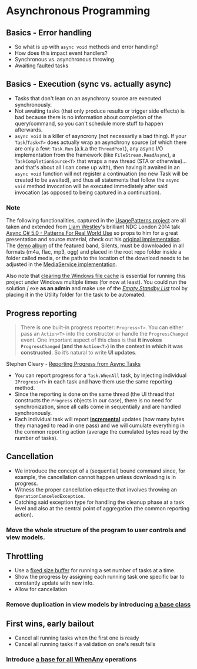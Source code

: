 # Asynchronous Programming

## Basics - Error handling

* So what is up with `async void` methods and error handling?
* How does this impact event handlers?
* Synchronous vs. asynchronous throwing
* Awaiting faulted tasks

## Basics - Execution (sync vs. actually async)

* Tasks that don't lean on an asynchrony source are executed synchronously.
* Not awaiting tasks (that only produce results or trigger side effects) is bad because there is no information about completion of the query/command, so you can't schedule more stuff to happen afterwards.
* `async void` is a killer of asyncrony (not necessarily a bad thing). If your `Task`/`Task<T>` does actually wrap an asynchrony source (of which there are only a few: `Task.Run` (a.k.a the `ThreadPool`), any async I/O implementation from the framework (like `FileStream.ReadAsync`), a `TaskCompletionSource<T>` that wraps a new thread (STA or otherwise)... and that's about all I can come up with), then having it awaited in an `async void` function will not register a continuation (no new Task will be created to be awaited), and thus all statements that follow the `async void` method invocation will be executed immediately after said invocation (as opposed to being captured in a continuation).

### Note

The following functionalities, captured in the [UsagePatterns project] are all taken and extended from [Liam Westley]'s brilliant NDC London 2014 talk [Async C# 5.0 - Patterns For Real World Use] so props to him for a great presentation and source material, check out his [original implementation]. The [demo album] of the featured band, Silents, must be downloaded in all formats (m4a, flac, mp3, ogg) and placed in the root repo folder inside a folder called media, or the path to the location of the download needs to be adjusted in the [MediaService implementation].

Also note that [clearing the Windows file cache] is essential for running this project under Windows multiple times (for now at least). You could run the solution / exe **as an admin** and make use of the *[Empty Standby List]* tool by placing it in the Utility folder for the task to be automated.

## Progress reporting

> There is one built-in progress reporter: `Progress<T>`. You can either pass an `Action<T>` into the constructor or handle the `ProgressChanged` event. One important aspect of this class is that **it invokes `ProgressChanged` (and the `Action<T>`) in the context in which it was constructed**. So it’s natural to write **UI updates**.

Stephen Cleary - [Reporting Progress from Async Tasks]

* You can report progress for a `Task.WhenAll` task, by injecting individual `IProgress<T>` in each task and have them use the same reporting method. 
* Since the reporting is done on the same thread (the UI thread that constructs the `Progress` objects in our case), there is no need for synchronization, since all calls come in sequentially and are handled synchronously.
* Each individual task will report **[incremental]** updates (how many bytes they managed to read in one pass) and we will cumulate everything in the common reporting action (average the cumulated bytes read by the number of tasks).

## Cancellation
* We introduce the concept of a (sequential) bound command since, for example, the cancellation cannot happen unless downloading is in progress.
* Witness the proper cancellation etiquette that involves throwing an `OperationCanceledException`.
* Catching said exception type for handling the cleanup phase at a task level and also at the central point of aggregation (the common reporting action).

### Move the whole structure of the program to user controls and view models.

## Throttling
* Use a [fixed size buffer] for running a set number of tasks at a time.
* Show the progress by assigning each running task one specific bar to constantly update with new info.
* Allow for cancellation

### Remove duplication in view models by introducing [a base class]

## First wins, early bailout
* Cancel all running tasks when the first one is ready
* Cancel all running tasks if a validation on one's result fails

### Introduce [a base for all WhenAny] operations

[Reporting Progress from Async Tasks]: <https://blog.stephencleary.com/2012/02/reporting-progress-from-async-tasks.html>
[incremental]: <https://blog.stephencleary.com/2012/02/reporting-progress-from-async-tasks.html>
[clearing the Windows file cache]: <https://stackoverflow.com/questions/478340/clear-file-cache-to-repeat-performance-testing>
[UsagePatterns project]: <https://github.com/panteamihai/workshop-async/tree/master/UsagePatterns>
[Liam Westley]: <https://twitter.com/westleyl>
[Async C# 5.0 - Patterns For Real World Use]: <https://vimeo.com/97337304>
[original implementation]: <https://github.com/westleyl/NDCOslo-AsyncPatterns>
[demo album]: <https://silents.bandcamp.com/>
[MediaService implementation]: <https://github.com/panteamihai/workshop-async/blob/master/UsagePatterns/Services/MediaPathService.cs#L10>
[fixed size buffer]: <https://github.com/panteamihai/workshop-async/blob/master/UsagePatterns/ViewModels/WhenAnyViewModel.cs#L157>
[Empty Standby List]: <https://wj32.org/wp/software/empty-standby-list/>
[a base class]: <https://github.com/panteamihai/workshop-async/blob/master/UsagePatterns/ViewModels/OperationViewModel.cs>
[a base for all WhenAny]: <https://github.com/panteamihai/workshop-async/blob/master/UsagePatterns/ViewModels/WhenAnyViewModel.cs>